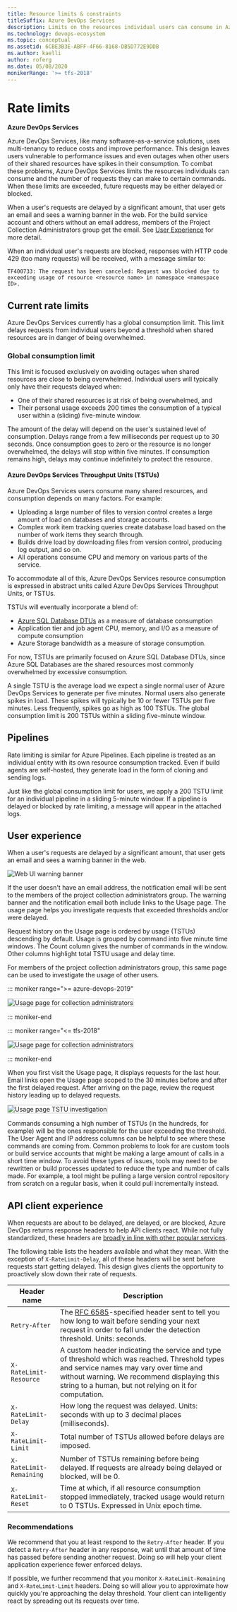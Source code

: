 ```yaml
---
title: Resource limits & constraints  
titleSuffix: Azure DevOps Services  
description: Limits on the resources individual users can consume in Azure DevOps Services, and the number of work item tracking requests they can make 
ms.technology: devops-ecosystem
ms.topic: conceptual
ms.assetid: 6CBE3B3E-ABFF-4F66-8168-DB5D772E9DDB  
ms.author: kaelli
author: roferg
ms.date: 05/08/2020
monikerRange: '>= tfs-2018'
---
```


<!--- Supports FWLINK: https://go.microsoft.com/fwlink/?LinkId=692096 -->

# Rate limits

**Azure DevOps Services**

Azure DevOps Services, like many software-as-a-service solutions, uses multi-tenancy to reduce costs and improve performance.
This design leaves users vulnerable to performance issues and even outages when other users of their shared resources have spikes in their consumption.
To combat these problems, Azure DevOps Services limits the resources individuals can consume and the number of
requests they can make to certain commands.
When these limits are exceeded, future requests may be either delayed or blocked.

When a user's requests are delayed by a significant amount, that user gets an email and sees a warning banner in the web.
For the build service account and others without an email address, members of the Project Collection Administrators group get the email.
See [User Experience](#user-experience) for more detail.

When an individual user's requests are blocked, responses with HTTP code 429 (too many requests) will be received, with a message similar to:

`TF400733: The request has been canceled: Request was blocked due to exceeding usage of resource <resource name> in namespace <namespace ID>.`

## Current rate limits

Azure DevOps Services currently has a global consumption limit.
This limit delays requests from individual users beyond a threshold when shared resources are in danger of being overwhelmed.

### Global consumption limit

This limit is focused exclusively on avoiding outages when shared resources are close to being overwhelmed.
Individual users will typically only have their requests delayed when:

* One of their shared resources is at risk of being overwhelmed, and
* Their personal usage exceeds 200 times the consumption of a typical user within a (sliding) five-minute window.

The amount of the delay will depend on the user's sustained level of consumption.
Delays range from a few milliseconds per request up to 30 seconds.
Once consumption goes to zero or the resource is no longer overwhelmed, the delays will stop within five minutes.
If consumption remains high, delays may continue indefinitely to protect the resource.

#### Azure DevOps Services Throughput Units (TSTUs)

Azure DevOps Services users consume many shared resources, and consumption depends on many factors. For example:

* Uploading a large number of files to version control creates a large amount of load on databases and storage accounts.
* Complex work item tracking queries create database load based on the number of work items they search through.
* Builds drive load by downloading files from version control, producing log output, and so on.
* All operations consume CPU and memory on various parts of the service.

To accommodate all of this, Azure DevOps Services resource consumption is expressed in abstract units called Azure DevOps Services Throughput Units, or TSTUs.

TSTUs will eventually incorporate a blend of:

* [Azure SQL Database DTUs](https://azure.microsoft.com/documentation/articles/sql-database-service-tiers) as a measure of database consumption
* Application tier and job agent CPU, memory, and I/O as a measure of compute consumption
* Azure Storage bandwidth as a measure of storage consumption.

For now, TSTUs are primarily focused on Azure SQL Database DTUs, since Azure SQL Databases are the shared resources most commonly overwhelmed by excessive consumption.

A single TSTU is the average load we expect a single normal user of Azure DevOps Services to generate per five minutes.
Normal users also generate spikes in load.
These spikes will typically be 10 or fewer TSTUs per five minutes.
Less frequently, spikes go as high as 100 TSTUs.
The global consumption limit is 200 TSTUs within a sliding five-minute window.

## Pipelines

Rate limiting is similar for Azure Pipelines.
Each pipeline is treated as an individual entity with its own resource consumption tracked.
Even if build agents are self-hosted, they generate load in the form of cloning and sending logs.

Just like the global consumption limit for users, we apply a 200 TSTU limit for an individual pipeline in a sliding 5-minute window.
If a pipeline is delayed or blocked by rate limiting, a message will appear in the attached logs.

<!---
### Work item tracking request limits
This limit restricts individual users to 5,000 work item tracking (WIT) commands per hour per organization. When this rate is exceeded, additional WIT commands will be blocked. When
the user falls back below this rate, the blocking will stop. It is important to note that the hour window is a sliding window.

To avoid disruption of existing applications, the following commands are temporarily added to an allow list:

- ```GetWorkItem```
- ```PageWorkitemsById```

To avoid hitting these limits, we recommend:

- Using the reporting APIs (Work item revisions and Work item links) instead of GetWorkItem and PageWorkitemsById.
- Saving work item changes in batches, rather than one at a time.
- Reducing the frequency of running applications which make many WIT requests.

As discussed above, we expect to add additional rate limits over time. And we always reserve the right to slow down or block usage which we believe to be abusive.  
-->

## User experience

When a user's requests are delayed by a significant amount, that user gets an email and sees a warning banner in the web.

![Web UI warning banner](./media/rate-limits/web-ui-warning-banner.png)

If the user doesn't have an email address, the notification email will be sent to the members of the project collection
administrators group.
The warning banner and the notification email both include links to the Usage page.
The usage page helps you investigate requests that exceeded thresholds and/or were delayed.

Request history on the Usage page is ordered by usage (TSTUs) descending by default.
Usage is grouped by command into five minute time windows.
The Count column gives the number of commands in the window.
Other columns highlight total TSTU usage and delay time.

For members of the project collection administrators group, this same page can be used to investigate the usage of other users.

::: moniker range=">= azure-devops-2019"

   <img alt="Usage page for collection administrators" src="./media/rate-limits/usage-pca-newnav.png" style="border: 1px solid #CCCCCC" />

::: moniker-end

::: moniker range="<= tfs-2018"

   <img alt="Usage page for collection administrators" src="./media/rate-limits/usage-pca.png" style="border: 1px solid #CCCCCC" />

::: moniker-end

When you first visit the Usage page, it displays requests for the last hour.
Email links open the Usage page scoped to the 30 minutes before and after the first delayed request.
After arriving on the page, review the request history leading up to delayed requests.

<img alt="Usage page TSTU investigation" src="./media/rate-limits/usage-tstu.png" style="border: 1px solid #CCCCCC" />

Commands consuming a high number of TSTUs (in the hundreds, for example) will be the ones responsible for the user exceeding the threshold. The User Agent and IP address columns can be helpful to see where these commands
are coming from. Common problems to look for are custom tools or build service accounts that might be making a large amount of calls in a short time window. To avoid these types of issues,
tools may need to be rewritten or build processes updated to reduce the type and number of calls made. For example, a tool might be pulling a large version control repository from scratch
on a regular basis, when it could pull incrementally instead.

## API client experience

When requests are about to be delayed, are delayed, or are blocked, Azure DevOps returns response headers to help API clients react.
While not fully standardized, these headers are [broadly in line with other popular services](https://stackoverflow.com/questions/16022624/examples-of-http-api-rate-limiting-http-response-headers).

The following table lists the headers available and what they mean.
With the exception of `X-RateLimit-Delay`, all of these headers will be sent before requests start getting delayed.
This design gives clients the opportunity to proactively slow down their rate of requests.

| Header name             | Description                                                                                                                                                                                                                                      |
| ----------------------- | ------------------------------------------------------------------------------------------------------------------------------------------------------------------------------------------------------------------------------------------------ |
| `Retry-After`           | The [RFC 6585](https://tools.ietf.org/html/rfc6585#section-4")-specified header sent to tell you how long to wait before sending your next request in order to fall under the detection threshold. Units: seconds.                               |
| `X-RateLimit-Resource`  | A custom header indicating the service and type of threshold which was reached. Threshold types and service names may vary over time and without warning. We recommend displaying this string to a human, but not relying on it for computation. |
| `X-RateLimit-Delay`     | How long the request was delayed. Units: seconds with up to 3 decimal places (milliseconds).                                                                                                                                                     |
| `X-RateLimit-Limit`     | Total number of TSTUs allowed before delays are imposed.                                                                                                                                                                                         |
| `X-RateLimit-Remaining` | Number of TSTUs remaining before being delayed. If requests are already being delayed or blocked, will be 0.                                                                                                                                     |
| `X-RateLimit-Reset`     | Time at which, if all resource consumption stopped immediately, tracked usage would return to 0 TSTUs. Expressed in Unix epoch time.                                                                                                             |

### Recommendations

We recommend that you at least respond to the `Retry-After` header.
If you detect a `Retry-After` header in any response, wait until that amount of time has passed before sending another request.
Doing so will help your client application experience fewer enforced delays.

If possible, we further recommend that you monitor `X-RateLimit-Remaining` and `X-RateLimit-Limit` headers.
Doing so will allow you to approximate how quickly you're approaching the delay threshold.
Your client can intelligently react by spreading out its requests over time.
